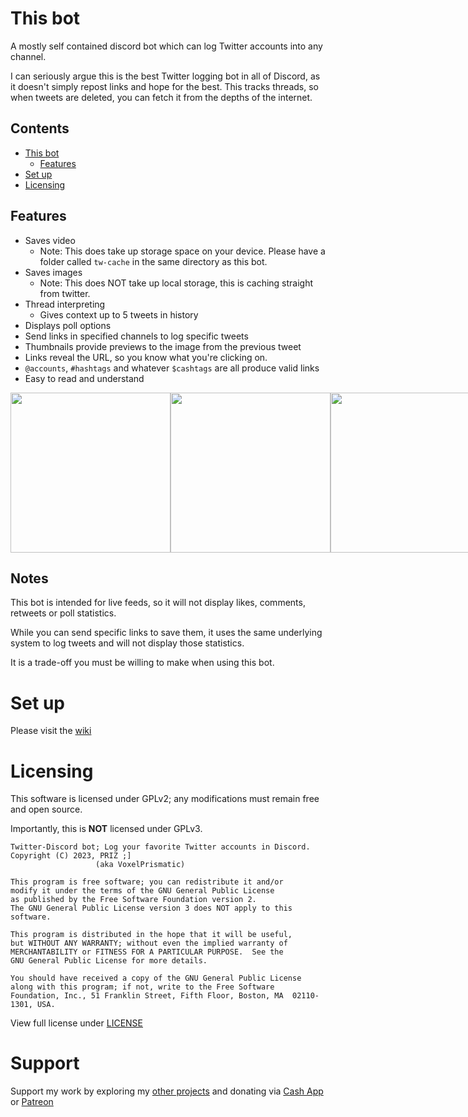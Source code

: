 # This bot
A mostly self contained discord bot which can log Twitter accounts into any channel.

I can seriously argue this is the best Twitter logging bot in all of Discord, as it doesn't simply
repost links and hope for the best. This tracks threads, so when tweets are deleted, you can fetch it
from the depths of the internet.

## Contents
- [This bot](#This-bot)
  - [Features](#Features)
- [Set up](#Set-up)
- [Licensing](#Licensing)

## Features
- Saves video
  - Note: This does take up storage space on your device. Please have a folder called `tw-cache` in the same directory as this bot.
- Saves images
  - Note: This does NOT take up local storage, this is caching straight from twitter.
- Thread interpreting
  - Gives context up to 5 tweets in history
- Displays poll options
- Send links in specified channels to log specific tweets
- Thumbnails provide previews to the image from the previous tweet
- Links reveal the URL, so you know what you're clicking on.
- `@accounts`, `#hashtags` and whatever `$cashtags` are all produce valid links
- Easy to read and understand
<div style="display: flex">
    <img src="https://user-images.githubusercontent.com/45671764/231582339-8e0df70c-39c4-4903-8b68-684bef3f9ee1.png" width="256px"/>
    <img src="https://user-images.githubusercontent.com/45671764/231584752-5ee161ad-52f5-4d02-8d7d-1a999ccc4f5b.png" width="256px"/>
    <img src="https://user-images.githubusercontent.com/45671764/231585107-5ac9182c-cf47-4b63-8d1a-8eb7fa69eb80.png" width="256px"/>
    <img src="https://user-images.githubusercontent.com/45671764/231582640-552d4a85-d8bf-47cf-819e-bb75e48df0c4.png" width="256px"/>
</div>

## Notes
This bot is intended for live feeds, so it will not display likes, comments, retweets or poll statistics.

While you can send specific links to save them, it uses the same underlying system to log tweets and will not display those statistics.

It is a trade-off you must be willing to make when using this bot.

# Set up
Please visit the [wiki](https://github.com/VoxelPrismatic/twitter-logging/wiki)

# Licensing
This software is licensed under GPLv2; any modifications must remain
free and open source.

Importantly, this is **NOT** licensed under GPLv3. 

```
Twitter-Discord bot; Log your favorite Twitter accounts in Discord.
Copyright (C) 2023, PRIZ ;]
                   (aka VoxelPrismatic)

This program is free software; you can redistribute it and/or
modify it under the terms of the GNU General Public License
as published by the Free Software Foundation version 2.
The GNU General Public License version 3 does NOT apply to this
software.

This program is distributed in the hope that it will be useful,
but WITHOUT ANY WARRANTY; without even the implied warranty of
MERCHANTABILITY or FITNESS FOR A PARTICULAR PURPOSE.  See the
GNU General Public License for more details.

You should have received a copy of the GNU General Public License
along with this program; if not, write to the Free Software
Foundation, Inc., 51 Franklin Street, Fifth Floor, Boston, MA  02110-1301, USA.
```

View full license under [LICENSE](https://github.com/VoxelPrismatic/twitter-logging/blob/master/LICENSE)

# Support
Support my work by exploring my [other projects](https://voxelprismatic.github.io/#comptelec) and
donating via [Cash App](https://cash.app/$VoxelPrismatic) or [Patreon](https://patreon.com/VoxelPrismatic)
